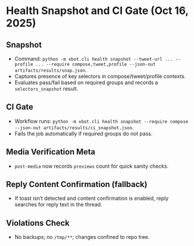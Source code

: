 # Health Snapshot and CI Gate (Oct 16, 2025)

## Snapshot
- Command: `python -m xbot.cli health snapshot --tweet-url ... --profile ... --require compose,tweet,profile --json-out artifacts/results/snap.json`.
- Captures presence of key selectors in compose/tweet/profile contexts.
- Evaluates pass/fail based on required groups and records a `selectors_snapshot` result.

## CI Gate
- Workflow runs: `python -m xbot.cli health snapshot --require compose --json-out artifacts/results/ci_snapshot.json`.
- Fails the job automatically if required groups do not pass.

## Media Verification Meta
- `post-media` now records `previews` count for quick sanity checks.

## Reply Content Confirmation (fallback)
- If toast isn’t detected and content confirmation is enabled, reply searches for reply text in the thread.

## Violations Check
- No backups; no `/tmp/**`; changes confined to repo tree.

